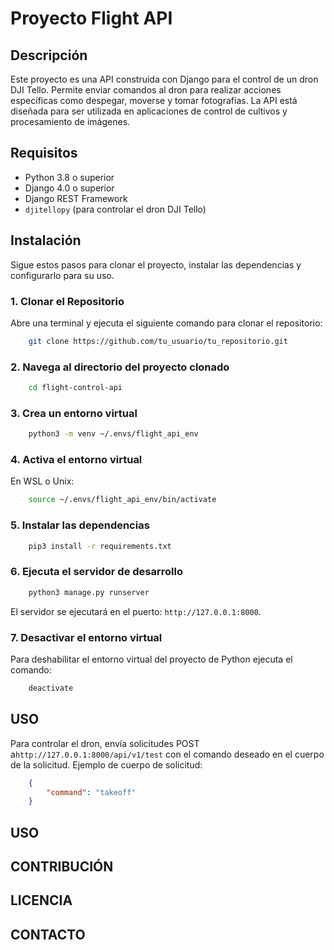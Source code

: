 # Proyecto Flight API

## Descripción

Este proyecto es una API construida con Django para el control de un dron DJI Tello. Permite enviar comandos al dron para realizar acciones específicas como despegar, moverse y tomar fotografías. La API está diseñada para ser utilizada en aplicaciones de control de cultivos y procesamiento de imágenes.

## Requisitos

- Python 3.8 o superior
- Django 4.0 o superior
- Django REST Framework
- `djitellopy` (para controlar el dron DJI Tello)

## Instalación

Sigue estos pasos para clonar el proyecto, instalar las dependencias y configurarlo para su uso.

### 1. Clonar el Repositorio

Abre una terminal y ejecuta el siguiente comando para clonar el repositorio:

```bash
    git clone https://github.com/tu_usuario/tu_repositorio.git
```


### 2. Navega al directorio del proyecto clonado

```bash
    cd flight-control-api
```

### 3. Crea un entorno virtual

```bash
    python3 -m venv ~/.envs/flight_api_env
```

### 4. Activa el entorno virtual

En WSL o Unix:

```bash
    source ~/.envs/flight_api_env/bin/activate
```

### 5. Instalar las dependencias

```bash
    pip3 install -r requirements.txt
```

### 6. Ejecuta el servidor de desarrollo

```bash
    python3 manage.py runserver
```

El servidor se ejecutará en el puerto: `http://127.0.0.1:8000`.

### 7. Desactivar el entorno virtual

Para deshabilitar el entorno virtual del proyecto de Python ejecuta el comando:

```bash
    deactivate
```

## USO

Para controlar el dron, envía solicitudes POST a`http://127.0.0.1:8000/api/v1/test` con el comando deseado en el cuerpo de la solicitud. Ejemplo de cuerpo de solicitud:

```json
    {
        "command": "takeoff"
    }
```

## USO


## CONTRIBUCIÓN


## LICENCIA


## CONTACTO
